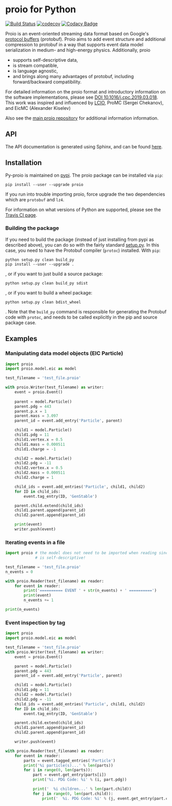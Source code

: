 # proio for Python
[![Build Status](https://travis-ci.org/proio-org/py-proio.svg?branch=master)](https://travis-ci.org/proio-org/py-proio)
[![codecov](https://codecov.io/gh/proio-org/py-proio/branch/master/graph/badge.svg)](https://codecov.io/gh/proio-org/py-proio)
[![Codacy Badge](https://api.codacy.com/project/badge/Grade/c7084aee40fd459594e3646b152d1e43)](https://www.codacy.com/app/proio-org/py-proio?utm_source=github.com&amp;utm_medium=referral&amp;utm_content=proio-org/py-proio&amp;utm_campaign=Badge_Grade)

Proio is an event-oriented streaming data format based on Google's [protocol
buffers](https://developers.google.com/protocol-buffers/) (protobuf).  Proio
aims to add event structure and additional compression to protobuf in a way
that supports event data model serialization in medium- and high-energy
physics.  Additionally, proio
* supports self-descriptive data,
* is stream compatible,
* is language agnostic,
* and brings along many advantages of protobuf, including forward/backward
  compatibility.

For detailed information on the proio format and introductory information on
the software implementations, please see [DOI
10.1016/j.cpc.2019.03.018](https://doi.org/10.1016/j.cpc.2019.03.018).  This
work was inspired and influenced by [LCIO](https://github.com/iLCSoft/LCIO),
ProMC (Sergei Chekanov), and EicMC (Alexander Kiselev)

Also see the [main proio repository](https://github.com/proio-org/proio) for
additional information information.

## API
The API documentation is generated using Sphinx, and can be found
[here](https://proio-org.github.io/py-proio-docs/).

## Installation
Py-proio is maintained on [pypi](https://pypi.python.org/pypi/proio).  The
proio package can be installed via
`pip`:
```shell
pip install --user --upgrade proio
```

If you run into trouble importing proio, force upgrade the two dependencies
which are `protobuf` and `lz4`.

For information on what versions of Python are supported, please see the
[Travis CI page](https://travis-ci.org/proio-org/py-proio).

### Building the package
If you need to build the package (instead of just installing from pypi as
described above), you can do so with the fairly standard [setup.py](setup.py).
In this case, you need to have the Protobuf compiler (`protoc`) installed.
With `pip`:
```shell
python setup.py clean build_py
pip install --user --upgrade .
```
, or if you want to just build a source package:
```shell
python setup.py clean build_py sdist
```
, or if you want to build a wheel package:
```shell
python setup.py clean bdist_wheel
```
.  Note that the `build_py` command is responsible for generating the Protobuf
code with `protoc`, and needs to be called explicitly in the pip and source
package case.

## Examples
### Manipulating data model objects (EIC Particle)
```python
import proio
import proio.model.eic as model

test_filename = 'test_file.proio'

with proio.Writer(test_filename) as writer:
    event = proio.Event()
    
    parent = model.Particle()
    parent.pdg = 443
    parent.p.x = 1
    parent.mass = 3.097
    parent_id = event.add_entry('Particle', parent)

    child1 = model.Particle()
    child1.pdg = 11
    child1.vertex.x = 0.5
    child1.mass = 0.000511
    child1.charge = -1

    child2 = model.Particle()
    child2.pdg = -11
    child2.vertex.x = 0.5
    child2.mass = 0.000511
    child2.charge = 1

    child_ids = event.add_entries('Particle', child1, child2)
    for ID in child_ids:
        event.tag_entry(ID, 'GenStable')

    parent.child.extend(child_ids)
    child1.parent.append(parent_id)
    child2.parent.append(parent_id)

    print(event)
    writer.push(event)
```

### Iterating events in a file
```python
import proio # the model does not need to be imported when reading since proio
             # is self-descriptive!

test_filename = 'test_file.proio'
n_events = 0

with proio.Reader(test_filename) as reader:
    for event in reader:
        print('========== EVENT ' + str(n_events) + ' ==========')
        print(event)
        n_events += 1

print(n_events)
```

### Event inspection by tag
```python
import proio
import proio.model.eic as model

test_filename = 'test_file.proio'
with proio.Writer(test_filename) as writer:
    event = proio.Event()

    parent = model.Particle()
    parent.pdg = 443
    parent_id = event.add_entry('Particle', parent)

    child1 = model.Particle()
    child1.pdg = 11
    child2 = model.Particle()
    child2.pdg = -11
    child_ids = event.add_entries('Particle', child1, child2)
    for ID in child_ids:
        event.tag_entry(ID, 'GenStable')

    parent.child.extend(child_ids)
    child1.parent.append(parent_id)
    child2.parent.append(parent_id)

    writer.push(event)

with proio.Reader(test_filename) as reader:
    for event in reader:
        parts = event.tagged_entries('Particle')
        print('%i particle(s)...' % len(parts))
        for i in range(0, len(parts)):
            part = event.get_entry(parts[i])
            print('%i. PDG Code: %i' % (i, part.pdg))

            print('  %i children...' % len(part.child))
            for j in range(0, len(part.child)):
                print('  %i. PDG Code: %i' % (j, event.get_entry(part.child[j]).pdg))
```
